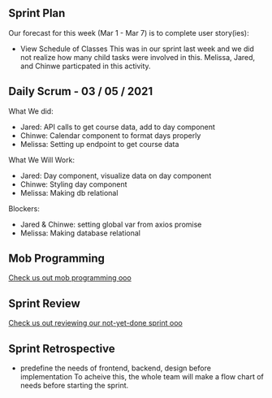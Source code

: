 ## Sprint Plan
Our forecast for this week (Mar 1 - Mar 7) is to complete user story(ies):
- View Schedule of Classes
This was in our sprint last week and we did not realize how many child tasks were involved 
in this. Melissa, Jared, and Chinwe particpated in this activity.

## Daily Scrum - 03 / 05 / 2021
What We did:
- Jared: API calls to get course data, add to day component
- Chinwe: Calendar component to format days properly
- Melissa: Setting up endpoint to get course data 

What We Will Work:
- Jared: Day component, visualize data on day component
- Chinwe: Styling day component
- Melissa: Making db relational

Blockers:
- Jared & Chinwe: setting global var from axios promise
- Melissa: Making database relational

## Mob Programming 
[Check us out mob programming ooo](./spark!/mob.png)

## Sprint Review
[Check us out reviewing our not-yet-done sprint ooo](./spark!/stakeholder.png) 

## Sprint Retrospective
- predefine the needs of frontend, backend, design before implementation
To acheive this, the whole team will make a flow chart of needs before starting the sprint.
